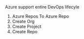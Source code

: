 Azure support entire DevOps lifecyle 
1. Azure Repos
To Azure Repo
1. Create Org
2. Create Project
3. Create Repo
